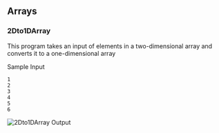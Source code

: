 ## Arrays

### 2Dto1DArray

This program takes an input of elements in a two-dimensional array and converts it to a one-dimensional array

Sample Input

```
1
2
3
4
5
6
```


![2Dto1DArray Output](https://github.com/quintanillach/mssa-ct1-quintanilla/blob/master/images/2Dto1DArray(1).PNG)

